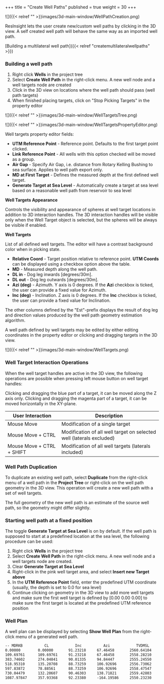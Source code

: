+++
title = "Create Well Paths"
published = true
weight = 30
+++

![]({{< relref "" >}}images/3d-main-window/WellPathCreation.png)

ResInsight lets the user create new/custom well paths by clicking in the 3D view. A self created well path will behave the same way as an imported well path.

[Building a multilateral well path]({{< relref "createmultilateralwellpaths" >}}) 

### Building a well path

1. Right click **Wells** in the project tree
2. Select **Create Well Path** in the right-click menu. A new well node and a well targets node are created
3. Click in the 3D view on locations where the well path should pass (well path targets)
4. When finished placing targets, click on "Stop Picking Targets" in the property editor

![]({{< relref "" >}}images/3d-main-window/WellTargetsTree.png)

![]({{< relref "" >}}images/3d-main-window/WellTargetsPropertyEditor.png)

Well targets property editor fields:

- **UTM Reference Point** - Reference point. Defaults to the first target point clicked.
- **Link Reference Point** - All wells with this option checked will be moved as a group. 
- **Air Gap** - Specify Air Gap, i.e. distance from Rotary Kelling Bushing to sea surface. Applies to well path export only.
- **MD at First Target** - Defines the measured depth at the first defined well target.
- **Generate Target at Sea Level** - Automatically create a target at sea level based on a reasonable well path from reservoir to sea level

**Well Targets Appearance**

Controls the visibility and appearance of spheres at well target locations in addition to 3D interaction handles. The 3D interaction handles will be visible only when the Well Target object is selected, but the spheres will be always be visible if enabled.

**Well Targets**

List of all defined well targets. The editor will have a contrast background color when in picking state.

- **Relative Coord** - Target position relative to reference point. **UTM Coords** can be displayed using a checkbox option above the table.
- **MD** - Measured depth along the well path.
- **DL in** - Dog leg inwards [degrees/30m].
- **DL out** - Dog leg outwards [degrees/30m].
- **Azi (deg)** - Azimuth. Y axis is 0 degrees. If the **Azi** checkbox is ticked, the user can provide a fixed value for Azimuth.
- **Inc (deg)** - Inclination. Z axis is 0 degrees. If the **Inc** checkbox is ticked, the user can provide a fixed value for Inclination.

The other columns defined by the "Est"-prefix displays the result of dog leg and direction values produced by the well path geometry estimation algorithm.

A well path defined by well targets may be edited by either editing coordinates in the property editor or clicking and dragging targets in the 3D view.

![]({{< relref "" >}}images/3d-main-window/WellTargets.png)

### Well Target Interaction Operations
When the well target handles are active in the 3D view, the following operations are possible when pressing left mouse button on well target handles:

Clicking and dragging the blue part of a target, it can be moved along the Z axis only. Clicking and dragging the magenta part of a target, it can be moved horizontally in the XY-plane. 

|User Interaction           | Description |
|---------------------------|-------------|
|Mouse Move                 | Modification of a single target |
|Mouse Move + CTRL          | Modification of all well target on selected well (laterals excluded) |
|Mouse Move + CTRL + SHIFT  | Modification of all well targets (laterals included) |

### Well Path Duplication
To duplicate an existing well path, select **Duplicate** from the right-click menu of a well path in the **Project Tree** or right-click on the well path geometry in the 3D view. This operation will create a new well path with a set of well targets.

The full geometry of the new well path is an estimate of the source well path, so the geometry might differ slightly.

### Starting well path at a fixed position

The toggle **Generate Target at Sea Level** is on by default. If the well path is supposed to start at a predefined location at the sea level, the following procedure can be used:

1. Right click **Wells** in the project tree
2. Select **Create Well Path** in the right-click menu. A new well node and a well targets node are created.
3. Clear **Generate Target at Sea Level**
4. Right-click in the pink well target area, and select **Insert new Target above**
5. In the **UTM Reference Point** field, enter the predefined UTM coordinate (usually, the depth is set to 0.0 for sea level)
6. Continue clicking on geometry in the 3D view to add more well targets and make sure the first well target is defined by [0.00 0.00 0.00] to make sure the first target is located at the predefined UTM reference position

### Well Plan
A well plan can be displayed by selecting **Show Well Plan** from the right-click menu of a generated well path. 

```txt
-- MDRKB          CL            Inc          Azi            TVDMSL         NS                EW               Dogleg      Build        Turn          
0.00000        0.00000       91.23218     67.46458       2560.64104     7320830.60875     456093.37763     0.00000     0.00000      0.00000       
109.69761      109.69761     91.23218     67.46458       2558.28210     7320872.64113     456194.67560     0.00000     0.00000      0.00000       
383.74602      274.04841     90.01335     94.84447       2555.24550     7320914.37090     456462.87518     3.00000     -0.13343     2.99727       
518.95310      135.20708     88.73259     106.92696      2556.73062     7320888.88803     456595.39303     2.69569     -0.28418     2.68089       
597.83872      78.88561      88.73259     106.92696      2558.47547     7320865.92593     456670.84259     0.00000     0.00000      0.00000       
730.04479      132.20607     90.46303     138.71821      2559.42803     7320795.18191     456780.51358     7.22424     0.39267      7.21402       
1087.97847     357.93368     92.23380     -164.19586     2550.23230     7320460.45997     456856.25443     4.78528     0.14842      -25.38856     
```

